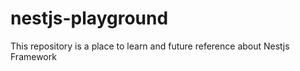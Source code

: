 # nestjs-playground
This repository is a place to learn and future reference about Nestjs Framework
